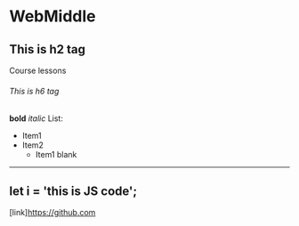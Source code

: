 # WebMiddle
## This is h2 tag
Course lessons
###### This is h6 tag
**bold**
*italic*
List:
* Item1
* Item2
  * Item1 blank
---
let i = 'this is JS code';
---
[link]https://github.com
